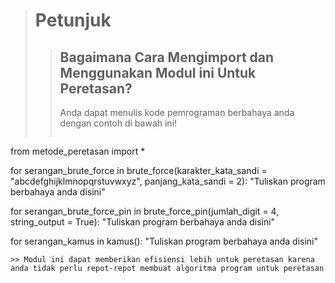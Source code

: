 > # Petunjuk
>> ## Bagaimana Cara Mengimport dan Menggunakan Modul ini Untuk Peretasan?
>> Anda dapat menulis kode pemrograman berbahaya anda dengan contoh di bawah ini!
>> ~~~Python
from metode_peretasan import *

for serangan_brute_force in brute_force(karakter_kata_sandi = "abcdefghijklmnopqrstuvwxyz", panjang_kata_sandi = 2):
    "Tuliskan program berbahaya anda disini"

for serangan_brute_force_pin in brute_force_pin(jumlah_digit = 4, string_output = True):
    "Tuliskan program berbahaya anda disini"

for serangan_kamus in kamus():
    "Tuliskan program berbahaya anda disini"
~~~
>> Modul ini dapat memberikan efisiensi lebih untuk peretasan karena anda tidak perlu repot-repot membuat algoritma program untuk peretasan
